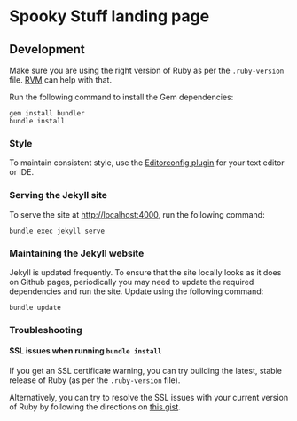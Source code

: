 # Spooky Stuff landing page

## Development

Make sure you are using the right version of Ruby as per the `.ruby-version` file. [RVM](https://rvm.io/rvm/install) can help with that.

Run the following command to install the Gem dependencies:

    gem install bundler
    bundle install

### Style

To maintain consistent style, use the [Editorconfig plugin](http://editorconfig.org/#download) for your text editor or IDE.


### Serving the Jekyll site

To serve the site at [http://localhost:4000](http://localhost:4000), run the following command:

    bundle exec jekyll serve


### Maintaining the Jekyll website

Jekyll is updated frequently. To ensure that the site locally looks as it does on Github pages, periodically you may need to update the required dependencies and run the site. Update using the following command:

    bundle update


### Troubleshooting

#### SSL issues when running `bundle install`

If you get an SSL certificate warning, you can try building the latest, stable release of Ruby (as per the `.ruby-version` file).

Alternatively, you can try to resolve the SSL issues with your current version of Ruby by following the directions on [this gist](https://gist.github.com/luislavena/f064211759ee0f806c88).

